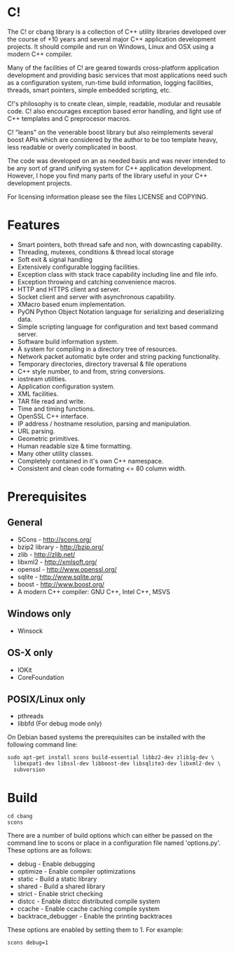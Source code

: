 C!
=====

The C! or cbang library is a collection of C++ utility libraries developed over the course of +10 years and several major C++ application development projects.  It should compile and run on Windows, Linux and OSX using a modern C++ compiler.

Many of the facilities of C! are geared towards cross-platform application development and providing basic services that most applications need such as a configuration system, run-time build information, logging facilities, threads, smart pointers, simple embedded scripting, etc.

C!'s philosophy is to create clean, simple, readable, modular and reusable code.  C! also encourages exception based error handling, and light use of C++ templates and C preprocesor macros.

C! "leans" on the venerable boost library but also reimplements several boost APIs which are considered by the author to be too template heavy, less readable or overly complicated in boost.

The code was developed on an as needed basis and was never intended to be any sort of grand unifying system for C++ application development.  However, I hope you find many parts of the library useful in your C++
development projects.

For licensing information please see the files LICENSE and COPYING.


# Features
  - Smart pointers, both thread safe and non, with downcasting capability.
  - Threading, mutexes, conditions & thread local storage
  - Soft exit & signal handling
  - Extensively configurable logging facilities.
  - Exception class with stack trace capability including line and file info.
  - Exception throwing and catching convenience macros.
  - HTTP and HTTPS client and server.
  - Socket client and server with asynchronous capability.
  - XMacro based enum implementation.
  - PyON Python Object Notation language for serializing and deserializing data.
  - Simple scripting language for configuration and text based command server.
  - Software build information system.
  - A system for compiling in a directory tree of resources.
  - Network packet automatic byte order and string packing functionality.
  - Temporary directories, directory traversal & file operations
  - C++ style number, to and from, string conversions.
  - iostream utilities.
  - Application configuration system.
  - XML facilities.
  - TAR file read and write.
  - Time and timing functions.
  - OpenSSL C++ interface.
  - IP address / hostname resolution, parsing and manipulation.
  - URL parsing.
  - Geometric primitives.
  - Human readable size & time formatting.
  - Many other utility classes.
  - Completely contained in it's own C++ namespace.
  - Consistent and clean code formating <= 80 column width.


# Prerequisites
## General
  - SCons - http://scons.org/
  - bzip2 library - http://bzip.org/
  - zlib - http://zlib.net/
  - libxml2 - http://xmlsoft.org/
  - openssl - http://www.openssl.org/
  - sqlite - http://www.sqlite.org/
  - boost - http://www.boost.org/
  - A modern C++ compiler: GNU C++, Intel C++, MSVS

## Windows only
  - Winsock

## OS-X only
  - IOKit
  - CoreFoundation

## POSIX/Linux only
  - pthreads
  - libbfd (For debug mode only)

On Debian based systems the prerequisites can be installed with the following
command line:

    sudo apt-get install scons build-essential libbz2-dev zlib1g-dev \
      libexpat1-dev libssl-dev libboost-dev libsqlite3-dev libxml2-dev \
      subversion


# Build

    cd cbang
    scons

There are a number of build options which can either be passed on the command line to scons or place in a configuration file named 'options.py'.  These options are as follows:

  - debug                - Enable debugging
  - optimize             - Enable compiler optimizations
  - static               - Build a static library
  - shared               - Build a shared library
  - strict               - Enable strict checking
  - distcc               - Enable distcc distributed compile system
  - ccache               - Enable ccache caching compile system
  - backtrace_debugger   - Enable the printing backtraces

These options are enabled by setting them to 1.  For example:

    scons debug=1
